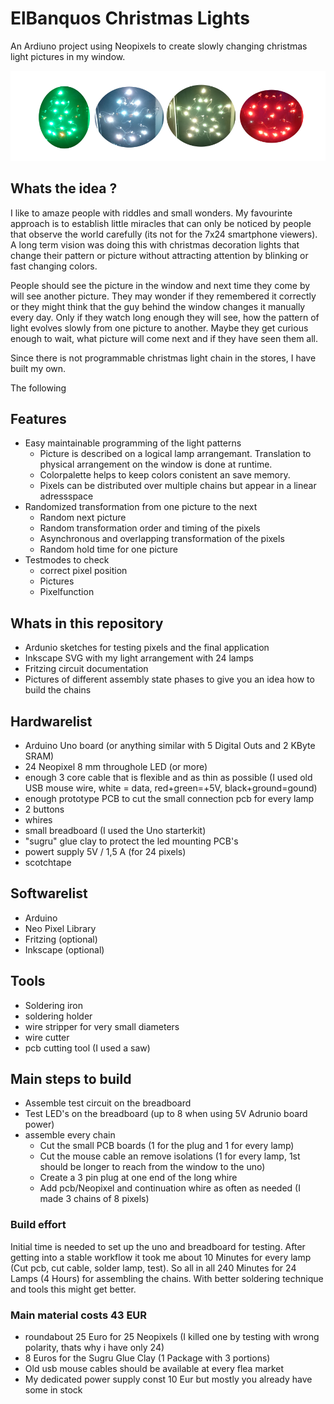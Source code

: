 # ElBanquos Christmas Lights
An Ardiuno project using Neopixels to create slowly changing christmas light pictures in my window.

![demo_ensemble](https://raw.githubusercontent.com/mattywausb/ElBanquos_ChristmasLight/master/Documentation/demo_pictures/ensemble.png
      "some Impressions")

## Whats the idea ?
I like to amaze people with riddles and small wonders. My favourinte approach is to establish little miracles that can only be noticed by people that observe the world carefully (its not for the 7x24 smartphone viewers). A long term vision was doing this with christmas decoration lights that change their pattern or picture without attracting attention by blinking or fast changing colors.

People should see the picture in the window and next time they come by will see another picture. They may wonder if they remembered it correctly or they might think that the guy behind the window changes it manually every day.  Only if they watch long enough they will see, how the pattern of light evolves slowly from one picture to another. Maybe they get curious enough to wait, what picture will come next and if they have seen them all.

Since there is not programmable christmas light chain in the stores, I have built my own.

The following 
## Features
* Easy maintainable programming of the light patterns
  * Picture is described on a logical lamp arrangemant. Translation to physical arrangement on the window is done at runtime.
  * Colorpalette helps to keep colors conistent an save memory.
  * Pixels can be distributed over multiple chains but appear in a linear adressspace
* Randomized transformation from one picture to the next
  * Random next picture
  * Random transformation order and timing of the pixels
  * Asynchronous and overlapping transformation of the pixels
  * Random hold time for one picture
* Testmodes to check 
  * correct pixel position
  * Pictures
  * Pixelfunction

## Whats in this repository
* Ardunio sketches for testing pixels and the final application
* Inkscape SVG with my light arrangement with 24 lamps 
* Fritzing circuit documentation
* Pictures of different assembly state phases to give you an idea how to build the chains

## Hardwarelist
* Arduino Uno board (or anything similar with 5 Digital Outs and 2 KByte SRAM)
* 24 Neopixel 8 mm throughole LED (or more)
* enough 3 core cable that is flexible and as thin as possible (I used old USB mouse wire, white = data, red+green=+5V, black+ground=gound)
* enough prototype PCB to cut the small connection pcb for every lamp
* 2 buttons
* whires 
* small breadboard (I used the Uno starterkit)
* "sugru" glue clay to protect the led mounting PCB's
* powert supply 5V / 1,5 A (for 24 pixels)
* scotchtape

## Softwarelist
* Arduino 
* Neo Pixel Library
* Fritzing (optional)
* Inkscape (optional)

## Tools
* Soldering iron 
* soldering holder
* wire stripper for very small diameters
* wire cutter
* pcb cutting tool (I used a saw)

## Main steps to build
* Assemble test circuit on the breadboard
* Test LED's on the breadboard (up to 8 when using 5V Adrunio board power)
* assemble every chain
  * Cut the small PCB boards (1 for the plug and 1 for every lamp)
  * Cut the mouse cable an remove isolations (1 for every lamp, 1st should be longer to reach from the window to the uno)
  * Create a 3 pin plug at one end of the long whire
  * Add pcb/Neopixel and continuation whire as often as needed (I made 3 chains of 8 pixels)
### Build effort
Initial time is needed to set up the uno and breadboard for testing.
After getting into a stable workflow it took me about 10 Minutes for every lamp (Cut pcb, cut cable, solder lamp, test). So all in all 240 Minutes for 24 Lamps (4 Hours) for assembling the chains. With better soldering technique and tools this might get better.

### Main material costs 43 EUR
* roundabout 25 Euro for 25 Neopixels (I killed one by testing with wrong polarity, thats why i have only 24)
* 8 Euros for the Sugru Glue Clay (1 Package with 3 portions)
* Old usb mouse cables should be available at every flea market
* My dedicated power supply const 10 Eur but mostly you already have some in stock


